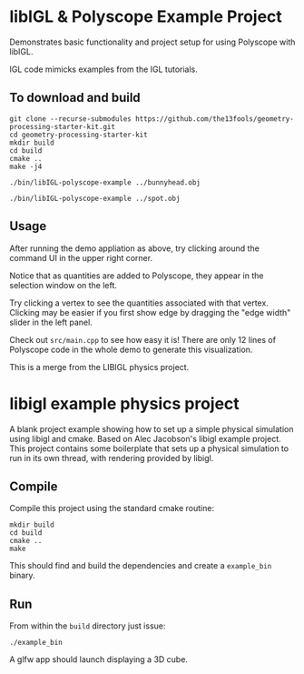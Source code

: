 # libIGL & Polyscope Example Project

Demonstrates basic functionality and project setup for using Polyscope with libIGL.

IGL code mimicks examples from the IGL tutorials.


## To download and build

```
git clone --recurse-submodules https://github.com/the13fools/geometry-processing-starter-kit.git
cd geometry-processing-starter-kit
mkdir build
cd build
cmake ..
make -j4

./bin/libIGL-polyscope-example ../bunnyhead.obj

./bin/libIGL-polyscope-example ../spot.obj
```

## Usage

After running the demo appliation as above, try clicking around the command UI in the upper right corner.

Notice that as quantities are added to Polyscope, they appear in the selection window on the left.

Try clicking a vertex to see the quantities associated with that vertex. Clicking may be easier if you first show edge by dragging the "edge width" slider in the left panel.

Check out `src/main.cpp` to see how easy it is! There are only 12 lines of Polyscope code in the whole demo to generate this visualization.

This is a merge from the LIBIGL physics project.

# libigl example physics project

A blank project example showing how to set up a simple physical simulation using libigl and cmake. Based on Alec Jacobson's libigl example project. This project contains some boilerplate that sets up a physical simulation to run in its own thread, with rendering provided by libigl.

## Compile

Compile this project using the standard cmake routine:

    mkdir build
    cd build
    cmake ..
    make

This should find and build the dependencies and create a `example_bin` binary.

## Run

From within the `build` directory just issue:

    ./example_bin

A glfw app should launch displaying a 3D cube.
